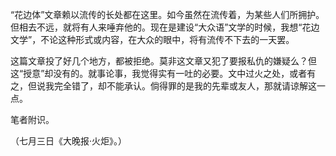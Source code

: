 “花边体”文章赖以流传的长处都在这里。如今虽然在流传着，为某些人们所拥护。但相去不远，就将有人来唾弃他的。现在是建设“大众语”文学的时候，我想“花边文学”，不论这种形式或内容，在大众的眼中，将有流传不下去的一天罢。

这篇文章投了好几个地方，都被拒绝。莫非这文章又犯了要报私仇的嫌疑么？但这“授意”却没有的。就事论事，我觉得实有一吐的必要。文中过火之处，或者有之，但说我完全错了，却不能承认。倘得罪的是我的先辈或友人，那就请谅解这一点。

  

笔者附识。　　

（七月三日《大晚报·火炬》。）